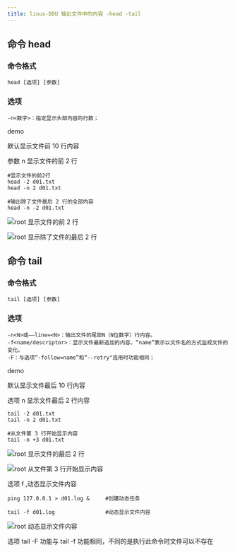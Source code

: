 ```yaml
---
title: linux-DDU 输出文件中的内容 -head -tail 
---
```

## 命令 head

### 命令格式

```
head [选项] [参数]
```

### 选项

```
-n<数字>：指定显示头部内容的行数；
```

demo

默认显示文件前 10 行内容

参数 n 显示文件的前 2 行

```
#显示文件的前2行
head -2 d01.txt
head -n 2 d01.txt

#输出除了文件最后 2 行的全部内容
head -n -2 d01.txt
```

![root 显示文件的前 2 行](/img/linux_command/linux_head_tail/head_n.png "显示文件的前 2 行")

![root 显示除了文件的最后 2 行](/img/linux_command/linux_head_tail/head_n2.png "显示除了文件的最后 2 行")

## 命令 tail

### 命令格式

```
tail [选项] [参数]
```

### 选项

```
-n<N>或——line=<N>：输出文件的尾部N（N位数字）行内容。
-f<name/descriptor>：显示文件最新追加的内容。“name”表示以文件名的方式监视文件的变化。
-F：与选项“-follow=name”和“--retry"连用时功能相同；
```

demo

默认显示文件最后 10 行内容

选项 n 显示文件最后 2 行内容

```
tail -2 d01.txt
tail -n 2 d01.txt

#从文件第 3 行开始显示内容
tail -n +3 d01.txt
```

![root 显示文件的最后 2 行](/img/linux_command/linux_head_tail/tail_n.png "显示文件的最后 2 行")

![root 从文件第 3 行开始显示内容](/img/linux_command/linux_head_tail/tail_n2.png "从文件第 3 行开始显示内容")

选项 f ,动态显示文件内容

```
ping 127.0.0.1 > d01.log &     #创建动态任务

tail -f d01.log                #动态显示文件内容
```

![root 动态显示文件内容](/img/linux_command/linux_head_tail/tail_f.gif "动态显示文件内容")

选项 tail -F 功能与 tail -f 功能相同，不同的是执行此命令时文件可以不存在













